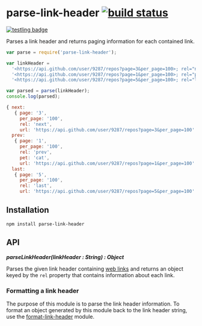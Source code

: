 # parse-link-header [![build status](https://secure.travis-ci.org/thlorenz/parse-link-header.png)](http://travis-ci.org/thlorenz/parse-link-header)

[![testling badge](https://ci.testling.com/thlorenz/parse-link-header.png)](https://ci.testling.com/thlorenz/parse-link-header)

Parses a link header and returns paging information for each contained link.

```js
var parse = require('parse-link-header');

var linkHeader =
  '<https://api.github.com/user/9287/repos?page=3&per_page=100>; rel="next", ' +
  '<https://api.github.com/user/9287/repos?page=1&per_page=100>; rel="prev"; pet="cat", ' +
  '<https://api.github.com/user/9287/repos?page=5&per_page=100>; rel="last"'

var parsed = parse(linkHeader);
console.log(parsed);
```

```js
{ next:
   { page: '3',
     per_page: '100',
     rel: 'next',
     url: 'https://api.github.com/user/9287/repos?page=3&per_page=100' },
  prev:
   { page: '1',
     per_page: '100',
     rel: 'prev',
     pet: 'cat',
     url: 'https://api.github.com/user/9287/repos?page=1&per_page=100' },
  last:
   { page: '5',
     per_page: '100',
     rel: 'last',
     url: 'https://api.github.com/user/9287/repos?page=5&per_page=100' } }
```

## Installation

    npm install parse-link-header

## API

***parseLinkHeader(linkHeader : String) : Object***

Parses the given link header containing [web links](http://tools.ietf.org/html/rfc5988) and returns an object keyed by
the `rel` property that contains information about each link.

### Formatting a link header

The purpose of this module is to parse the link header information. To format an object generated by this module back to the link header string, use the [format-link-header](https://github.com/jonathansamines/format-link-header) module.
